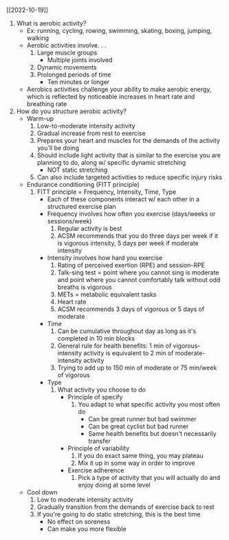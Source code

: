 [[2022-10-19]]

1. What is aerobic activity?
	- Ex: running, cycling, rowing, swimming, skating, boxing, jumping, walking
	- Aerobic activities involve. . .
		1. Large muscle groups
			- Multiple joints involved
		2. Dynamic movements
		3. Prolonged periods of time
			- Ten minutes or longer
	- Aerobics activities challenge your ability to make aerobic energy, which is reflected by noticeable increases in heart rate and breathing rate
1. How do you structure aerobic activity?
	- Warm-up
		1. Low-to-moderate intensity activity
		2. Gradual increase from rest to exercise
		3. Prepares your heart and muscles for the demands of the activity you'll be doing
		4. Should include light activity that is similar to the exercise you are planning to do, along w/ specific dynamic stretching
			- NOT static stretching
		5. Can also include targeted activities to reduce specific injury risks
	- Endurance conditioning (FITT principle)
		1. FITT principle = Frequency, Intensity, Time, Type
			- Each of these components interact w/ each other in a structured exercise plan
			- Frequency involves how often you exercise (days/weeks or sessions/week)
				1. Regular activity is best
				2. ACSM recommends that you do three days per week if it is vigorous intensity, 5 days per week if moderate intensity
			- Intensity involves how hard you exercise
				1. Rating of perceived exertion (RPE) and session-RPE
				2. Talk-sing test = point where you cannot sing is moderate and point where you cannot comfortably talk without odd breaths is vigorous 
				3. METs = metabolic equivalent tasks 
				4. Heart rate 
				5. ACSM recommends 3 days of vigorous or 5 days of moderate
			- Time
				1. Can be cumulative throughout day as long as it's completed in 10 min blocks
				2. General rule for health benefits: 1 min of vigorous-intensity activity is equivalent to 2 min of moderate-intensity activity
				3. Trying to add up to 150 min of moderate or 75 min/week of vigorous
			- Type
				1. What activity you choose to do
					- Principle of specify
						1. You adapt to what specific activity you most often do
							- Can be great runner but bad swimmer
							- Can be great cyclist but bad runner
							- Same health benefits but doesn't necessarily transfer 
					- Principle of variability
						1. If you do exact same thing, you may plateau
						2. Mix it up in some way in order to improve
					- Exercise adherence
						1. Pick a type of activity that you will actually do and enjoy doing at some level 
	- Cool down
		1. Low to moderate intensity activity
		2. Gradually transition from the demands of exercise back to rest
		3. If you're going to do static stretching, this is the best time
			- No effect on soreness
			- Can make you more flexible